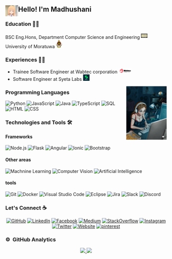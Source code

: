 <h2><img alt="Coding" src="./assets/Hand%20Wave.gif" width='40' align="left"/>Hello! I'm Madhushani</h2>

### Education 👩‍🎓
<a>BSC Eng.Hons, Department Computer Science and Engineering <img alt="Coding" src="./assets/cse.png" width='20'/> University of Moratuwa <img alt="Coding" src="./assets/uom.jpg" width='20'/></a>

### Experiences 👨‍💻
- Trainee Software Engineer at Wabtec corporation <img alt="wabtec" src="./assets/wabtec.png" width='40' />
- Software Engineer at Syeta Labs <img alt="wabtec" src="./assets/syetaLabs.jpg" width='20' />
<!--
**MadhushaniHewagama/MadhushaniHewagama** is a ✨ _special_ ✨ repository because its `README.md` (this file) appears on your GitHub profile.

Here are some ideas to get you started:

- 🔭 I’m currently working on ...
- 🌱 I’m currently learning ...
- 👯 I’m looking to collaborate on ...
- 🤔 I’m looking for help with ...
- 💬 Ask me about ...
- 📫 How to reach me: ...
- 😄 Pronouns: ...
- ⚡ Fun fact: ...
- ⚡ Fun fact:
- 👯 I’m looking to collaborate on projects that are using Java, Python and Javascript.
-->
<img alt="Coding" src="./assets/coding.gif" width="25%" align="right"/>

### Programming Languages 

![Python](https://img.shields.io/badge/-Python-000?&logo=python)
![JavaScript](https://img.shields.io/badge/-JavaScript-000?&logo=JavaScript&logoColor=ddc508)
![Java](https://img.shields.io/badge/-Java-000?&logo=Java&logoColor=007396)
![TypeScript](https://img.shields.io/badge/-TypeScript-000?&logo=TypeScript&logoColor=007ACC)
![SQL](https://img.shields.io/badge/-SQL-000?&logo=MySQL&logoColor=4479A1)
![HTML](https://img.shields.io/badge/-HTML-05122A?style=flat&logo=HTML5)
![CSS](https://img.shields.io/badge/-CSS-05122A?style=flat&logo=CSS3&logoColor=1572B6)
### Technologies and Tools 🛠️

#### Frameworks
![Node.js](https://img.shields.io/badge/-Node.js-000?&logo=node.js)
![Flask](https://img.shields.io/badge/-Flask-05122A?style=flat&logo=flask)
![Angular](https://img.shields.io/badge/-Angular-000?&logo=angular&logoColor=red)
![Ionic](https://img.shields.io/badge/-Ionic-000?&logo=ionic)
![Bootstrap](https://img.shields.io/badge/-Bootstrap-05122A?style=flat&logo=bootstrap&logoColor=563D7C)

#### Other areas
![Machnine Learning](https://img.shields.io/badge/-MachineLearning-000?)
![Computer Vision](https://img.shields.io/badge/-Computer%20Vision-000?)
![Artificial Intelligence](https://img.shields.io/badge/-Artificial%20Intelligence-000?)

#### tools
![Git](https://img.shields.io/badge/-Git-05122A?style=flat&logo=git)
![Docker](https://img.shields.io/badge/-Docker-000?&logo=Docker)
![Visual Studio Code](https://img.shields.io/badge/-Visual%20Studio%20Code-05122A?style=flat&logo=visual-studio-code&logoColor=007ACC)
![Eclipse](https://img.shields.io/badge/-Eclipse-05122A?style=flat&logo=eclipse-ide&logoColor=2C2255)
![Jira](https://img.shields.io/badge/-Jira-000?&logo=Jira-Software&logoColor=0052CC)
![Slack](https://img.shields.io/badge/-Slack-000?&logo=Slack)
![Discord](https://img.shields.io/badge/-Discord-000?&logo=Discord)


### Let's Connect :coffee:
<p align="center">
	<a href="https://github.com/MadhushaniHewagama"><img src="https://img.icons8.com/bubbles/50/000000/github.png" alt="GitHub"/></a>
	<a href="https://www.linkedin.com/in/madhushanihewagama/"><img src="https://img.icons8.com/bubbles/50/000000/linkedin.png" alt="LinkedIn"/></a>
	<a href="https://www.facebook.com/madhushani.hewagama"><img src="https://img.icons8.com/bubbles/50/000000/facebook-new.png" alt="Facebook"/></a>
    <a href="https://medium.com/@madhushanihewagama.16"><img src="https://img.icons8.com/bubbles/50/000000/medium-new.png" alt="Medium"/></a>
    <a href="https://stackoverflow.com/users/11856810/madhushani-hewagama"><img src="https://img.icons8.com/color/48/000000/stackoverflow.png" alt="StackOverflow"/></a>
	<a href="https://www.instagram.com/ishanka_n_madhushani/"><img src="https://img.icons8.com/bubbles/50/000000/instagram.png" alt="Instagram"/></a>
	<a href="https://twitter.com/Madhushanihewag"><img src="https://img.icons8.com/bubbles/50/000000/twitter.png" alt="Twitter"/></a>
    <a href="https://sites.google.com/cse.mrt.ac.lk/madhushanihewagama"><img src="https://img.icons8.com/bubbles/50/000000/domain.png" alt="Website"/></a>
    <a href="https://www.pinterest.com/hewagamamadhushani"><img src="https://img.icons8.com/bubbles/50/000000/pinterest.png" alt="pinterest"/></a>
</p>

### ⚙️ &nbsp;GitHub Analytics

<p align="center">
<a href="https://github.com/MadhushaniHewagama">
  <img height="180em" src="https://github-readme-stats-eight-theta.vercel.app/api?username=MadhushaniHewagama&show_icons=true&theme=algolia&include_all_commits=true&count_private=true"/>
  <img height="180em" src="https://github-readme-stats-eight-theta.vercel.app/api/top-langs/?username=MadhushaniHewagama&layout=compact&langs_count=8&theme=algolia"/>
</a>
</p>

